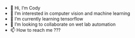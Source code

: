 - 👋 Hi, I’m Cody
- 👀 I’m interested in computer vision and machine learning
- 🌱 I’m currently learning tensorflow
- 💞️ I’m looking to collaborate on wet lab automation
- 📫 How to reach me ???

<!---
CodyChu95/CodyChu95 is a ✨ special ✨ repository because its `README.md` (this file) appears on your GitHub profile.
You can click the Preview link to take a look at your changes.
--->
